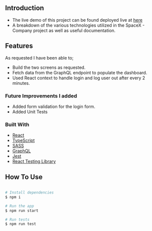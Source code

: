 ## Introduction

- The live demo of this project can be found deployed live at [here](https://spacex-company.vercel.app/)
- A breakdown of the various technologies utilized in the SpaceX - Company project as well as useful documentation.

## Features

As requested I have been able to;

- Build the two screens as requested.
- Fetch data from the GraphQL endpoint to populate the dashboard.
- Used React context to handle login and log user out after every 2 minutes.

### Future Improvements I added
- Added form validation for the login form.
- Added Unit Tests

### Built With

- [React](https://reactjs.org/)
- [TypeScript](https://www.typescriptlang.org/)
- [SASS](https://sass-lang.com/)
- [GraphQL](https://graphql.org)
- [Jest](https://jestjs.io/)
- [React Testing Library](https://testing-library.com/docs/react-testing-library/intro/)


## How To Use

```bash

# Install dependencies
$ npm i

# Run the app
$ npm run start

# Run tests
$ npm run test
```